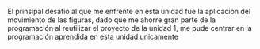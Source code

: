 El prinsipal desafio al que me enfrente en esta unidad fue la aplicación del movimiento de las figuras, dado que me ahorre gran parte de la programación al reutilizar el proyecto de la unidad 1, me pude centrar en la programación aprendida en esta unidad unicamente
